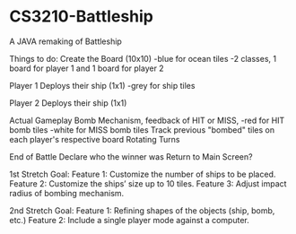 # CS3210-Battleship
A JAVA remaking of Battleship

Things to do:
Create the Board (10x10)
  -blue for ocean tiles
  -2 classes, 1 board for player 1 and 1 board for player 2

Player 1 Deploys their ship (1x1)
  -grey for ship tiles
  
Player 2 Deploys their ship (1x1)

Actual Gameplay
  Bomb Mechanism, feedback of HIT or MISS,
    -red for HIT bomb tiles
    -white for MISS bomb tiles
  Track previous "bombed" tiles on each player's respective board
  Rotating Turns

End of Battle
  Declare who the winner was
  Return to Main Screen?
  
1st Stretch Goal:
Feature 1: Customize the number of ships to be placed.
Feature 2: Customize the ships’ size up to 10 tiles.
Feature 3: Adjust impact radius of bombing mechanism.

2nd Stretch Goal:
Feature 1: Refining shapes of the objects (ship, bomb, etc.)
Feature 2: Include a single player mode against a computer.
